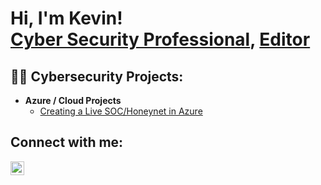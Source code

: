 <h1>Hi, I'm Kevin! <br/><a href="https://github.com/kevind24/">Cyber Security Professional</a>, <a href="(https://www.linkedin.com/in/kevin-d-09218924/)">Editor</a>

<h2>👨‍💻 Cybersecurity Projects:</h2>

- <b>Azure / Cloud Projects</b>
  - [Creating a Live SOC/Honeynet in Azure](https://github.com/kevind24/Azure-SOC)

<h2> Connect with me: </h2>

[<img align="left" alt="Kevind | LinkedIn" width="22px" src="https://cdn.jsdelivr.net/npm/simple-icons@v3/icons/linkedin.svg" />][linkedin]

[linkedin]: https://www.linkedin.com/in/kevin-d-09218924/

